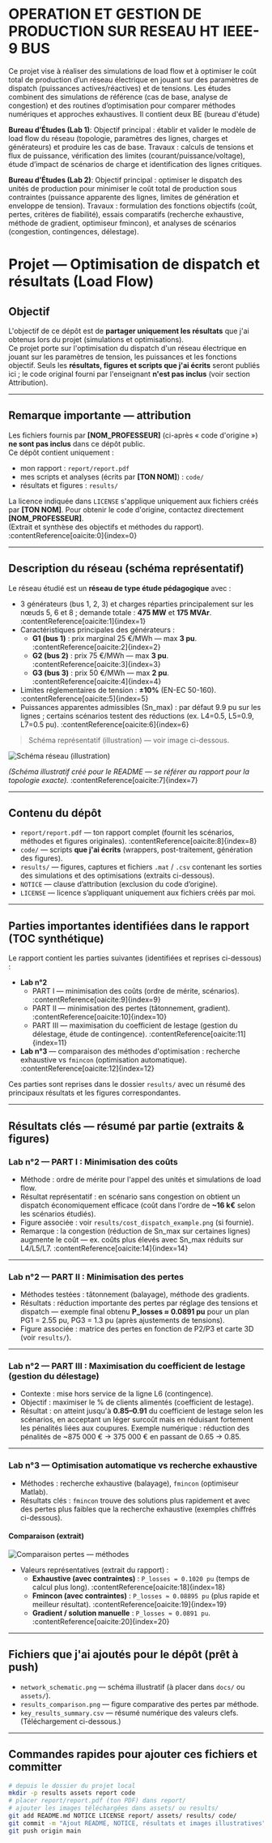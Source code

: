 # OPERATION ET GESTION DE PRODUCTION SUR RESEAU HT IEEE-9 BUS

Ce projet vise à réaliser des simulations de load flow et à optimiser le coût total de production d’un réseau électrique en jouant sur des paramètres de dispatch (puissances actives/réactives) et de tensions. Les études combinent des simulations de référence (cas de base, analyse de congestion) et des routines d’optimisation pour comparer méthodes numériques et approches exhaustives. Il contient deux BE (bureau d'étude) 

**Bureau d’Études (Lab 1)**:
Objectif principal : établir et valider le modèle de load flow du réseau (topologie, paramètres des lignes, charges et générateurs) et produire les cas de base. 
Travaux : calculs de tensions et flux de puissance, vérification des limites (courant/puissance/voltage), étude d’impact de scénarios de charge et identification des lignes critiques.

**Bureau d’Études (Lab 2)**:
Objectif principal : optimiser le dispatch des unités de production pour minimiser le coût total de production sous contraintes (puissance apparente des lignes, limites de génération et enveloppe de tension).
Travaux : formulation des fonctions objectifs (coût, pertes, critères de fiabilité), essais comparatifs (recherche exhaustive, méthode de gradient, optimiseur fmincon), et analyses de scénarios (congestion, contingences, délestage).


# Projet — Optimisation de dispatch et résultats (Load Flow)

## Objectif
L'objectif de ce dépôt est de **partager uniquement les résultats** que j'ai obtenus lors du projet (simulations et optimisations).  
Ce projet porte sur l'optimisation du dispatch d'un réseau électrique en jouant sur les paramètres de tension, les puissances et les fonctions objectif. Seuls les **résultats, figures et scripts que j'ai écrits** seront publiés ici ; le code original fourni par l'enseignant **n'est pas inclus** (voir section Attribution).

---

## Remarque importante — attribution
Les fichiers fournis par **[NOM_PROFESSEUR]** (ci-après « code d'origine ») **ne sont pas inclus** dans ce dépôt public.  
Ce dépôt contient uniquement :
- mon rapport : `report/report.pdf`
- mes scripts et analyses (écrits par **[TON NOM]**) : `code/`
- résultats et figures : `results/`  

La licence indiquée dans `LICENSE` s'applique uniquement aux fichiers créés par **[TON NOM]**. Pour obtenir le code d'origine, contactez directement **[NOM_PROFESSEUR]**.  
(Extrait et synthèse des objectifs et méthodes du rapport). :contentReference[oaicite:0]{index=0}

---

## Description du réseau (schéma représentatif)
Le réseau étudié est un **réseau de type étude pédagogique** avec :
- 3 générateurs (bus 1, 2, 3) et charges réparties principalement sur les nœuds 5, 6 et 8 ; demande totale : **475 MW** et **175 MVAr**. :contentReference[oaicite:1]{index=1}  
- Caractéristiques principales des générateurs :
  - **G1 (bus 1)** : prix marginal 25 €/MWh — max **3 pu**. :contentReference[oaicite:2]{index=2}  
  - **G2 (bus 2)** : prix 75 €/MWh — max **3 pu**. :contentReference[oaicite:3]{index=3}  
  - **G3 (bus 3)** : prix 50 €/MWh — max **2 pu**. :contentReference[oaicite:4]{index=4}  
- Limites réglementaires de tension : **±10%** (EN-EC 50-160). :contentReference[oaicite:5]{index=5}  
- Puissances apparentes admissibles (Sn_max) : par défaut 9.9 pu sur les lignes ; certains scénarios testent des réductions (ex. L4=0.5, L5=0.9, L7=0.5 pu). :contentReference[oaicite:6]{index=6}

> Schéma représentatif (illustration) — voir image ci-dessous.

![Schéma réseau (illustration)](sandbox:/mnt/data/network_schematic.png)

*(Schéma illustratif créé pour le README — se référer au rapport pour la topologie exacte).* :contentReference[oaicite:7]{index=7}

---

## Contenu du dépôt
- `report/report.pdf` — ton rapport complet (fournit les scénarios, méthodes et figures originales). :contentReference[oaicite:8]{index=8}  
- `code/` — scripts **que j'ai écrits** (wrappers, post-traitement, génération des figures).  
- `results/` — figures, captures et fichiers `.mat` / `.csv` contenant les sorties des simulations et des optimisations (extraits ci-dessous).  
- `NOTICE` — clause d’attribution (exclusion du code d’origine).  
- `LICENSE` — licence s’appliquant uniquement aux fichiers créés par moi.

---

## Parties importantes identifiées dans le rapport (TOC synthétique)
Le rapport contient les parties suivantes (identifiées et reprises ci-dessous) :  
- **Lab n°2**  
  - PART I — minimisation des coûts (ordre de mérite, scénarios). :contentReference[oaicite:9]{index=9}  
  - PART II — minimisation des pertes (tâtonnement, gradient). :contentReference[oaicite:10]{index=10}  
  - PART III — maximisation du coefficient de lestage (gestion du délestage, étude de contingence). :contentReference[oaicite:11]{index=11}  
- **Lab n°3** — comparaison des méthodes d'optimisation : recherche exhaustive vs `fmincon` (optimisation automatique). :contentReference[oaicite:12]{index=12}

Ces parties sont reprises dans le dossier `results/` avec un résumé des principaux résultats et les figures correspondantes.

---

## Résultats clés — résumé par partie (extraits & figures)

### Lab n°2 — PART I : Minimisation des coûts
- Méthode : ordre de mérite pour l'appel des unités et simulations de load flow.  
- Résultat représentatif : en scénario sans congestion on obtient un dispatch économiquement efficace (coût dans l'ordre de **~16 k€** selon les scénarios étudiés).   
- Figure associée : voir `results/cost_dispatch_example.png` (si fournie).  
- Remarque : la congestion (réduction de Sn_max sur certaines lignes) augmente le coût — ex. coûts plus élevés avec Sn_max réduits sur L4/L5/L7. :contentReference[oaicite:14]{index=14}

---

### Lab n°2 — PART II : Minimisation des pertes
- Méthodes testées : tâtonnement (balayage), méthode des gradients.  
- Résultats : réduction importante des pertes par réglage des tensions et dispatch — exemple final obtenu **P_losses ≈ 0.0891 pu** pour un plan PG1 = 2.55 pu, PG3 = 1.3 pu (après ajustements de tensions).   
- Figure associée : matrice des pertes en fonction de P2/P3 et carte 3D (voir `results/`).

---

### Lab n°2 — PART III : Maximisation du coefficient de lestage (gestion du délestage)
- Contexte : mise hors service de la ligne L6 (contingence).  
- Objectif : maximiser le % de clients alimentés (coefficient de lestage).  
- Résultat : on atteint jusqu'à **0.85–0.91** du coefficient de lestage selon les scénarios, en acceptant un léger surcoût mais en réduisant fortement les pénalités liées aux coupures. Exemple numérique : réduction des pénalités de ~875 000 € → 375 000 € en passant de 0.65 → 0.85. 

---

### Lab n°3 — Optimisation automatique vs recherche exhaustive
- Méthodes : recherche exhaustive (balayage), `fmincon` (optimiseur Matlab).  
- Résultats clés : `fmincon` trouve des solutions plus rapidement et avec des pertes plus faibles que la recherche exhaustive (exemples chiffrés ci-dessous). 

#### Comparaison (extrait)
![Comparaison pertes — méthodes](sandbox:/mnt/data/results_comparison.png)

- Valeurs représentatives (extrait du rapport) :
  - **Exhaustive (avec contraintes)** : `P_losses = 0.1020 pu` (temps de calcul plus long). :contentReference[oaicite:18]{index=18}  
  - **Fmincon (avec contraintes)** : `P_losses ≈ 0.08895 pu` (plus rapide et meilleur résultat). :contentReference[oaicite:19]{index=19}  
  - **Gradient / solution manuelle** : `P_losses ≈ 0.0891 pu`. :contentReference[oaicite:20]{index=20}

---

## Fichiers que j'ai ajoutés pour le dépôt (prêt à push)
- `network_schematic.png` — schéma illustratif (à placer dans `docs/` ou `assets/`).  
- `results_comparison.png` — figure comparative des pertes par méthode.  
- `key_results_summary.csv` — résumé numérique des valeurs clefs.  
(Téléchargement ci-dessous.)

---

## Commandes rapides pour ajouter ces fichiers et committer
```bash
# depuis le dossier du projet local
mkdir -p results assets report code
# placer report/report.pdf (ton PDF) dans report/
# ajouter les images téléchargées dans assets/ ou results/
git add README.md NOTICE LICENSE report/ assets/ results/ code/
git commit -m "Ajout README, NOTICE, résultats et images illustratives"
git push origin main

